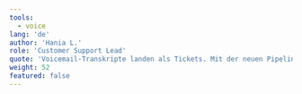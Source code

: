 ```yaml
---
tools:
  - voice
lang: 'de'
author: 'Hania L.'
role: 'Customer Support Lead'
quote: 'Voicemail‑Transkripte landen als Tickets. Mit der neuen Pipeline sparen wir manuelles Abtippen und finden Inhalte schneller wieder.'
weight: 52
featured: false
---
```


